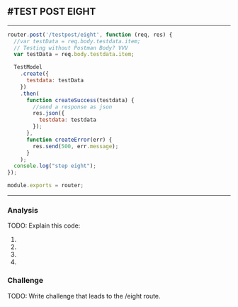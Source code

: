 #TEST POST EIGHT
---

<hr>

```js
router.post('/testpost/eight', function (req, res) {
  //var testData = req.body.testdata.item;
  // Testing without Postman Body? VVV
  var testData = req.body.testdata.item;

  TestModel
    .create({
      testdata: testData
    })
    .then(
      function createSuccess(testdata) {
        //send a response as json
        res.json({
          testdata: testdata
        });
      },
      function createError(err) {
        res.send(500, err.message);
      }
    );
  console.log("step eight");
});

module.exports = router;
```


<hr >

### Analysis
TODO: Explain this code:

1. 
2. 
3. 
4. 

### Challenge
TODO: Write challenge that leads to the /eight route.


